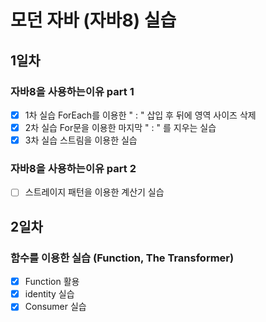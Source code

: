 # 모던 자바 (자바8) 실습

## 1일차 
### 자바8을 사용하는이유 part 1

- [x] 1차 실습 ForEach를 이용한 " : " 삽입 후 뒤에 영역 사이즈 삭제
- [x] 2차 실습 For문을 이용한 마지막 " : " 를 지우는 실습
- [x] 3차 실습 스트림을 이용한 실습

### 자바8을 사용하는이유 part 2
- [ ] 스트레이지 패턴을 이용한 계산기 실습

## 2일차
### 함수를 이용한 실습 (Function, The Transformer)
- [x] Function 활용
- [x] identity 실습
- [x] Consumer 실습